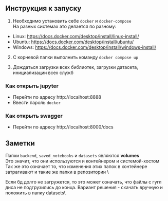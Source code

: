 ## Инструкция к запуску

1. Необходимо установить себе `docker` и `docker-compose`\
На разных системах это делается по разному:
* Linux: https://docs.docker.com/desktop/install/linux-install/
* Ubuntu: https://docs.docker.com/desktop/install/ubuntu/
* Windows: https://docs.docker.com/desktop/install/windows-install/

2. С корневой папки выполнить команду `docker compose up`

3. Дождаться загрузки всех библиотек, загрузки датасета, инициализации всех служб

### Как открыть jupyter
- Перейти по адресу http://localhost:8888
- Ввести пароль `docker`

### Как открыть swagger
- Перейти по адресу http://localhost:8000/docs

## Заметки
Папки `backend`, `saved_notebooks` и `datasets` являются **volumes** \
Это значит, что они используются и контейнером и системой-хостом \
Так же это означает то, что изменения этих папок в контейнере затрагивают и такие же папки в репозитории \

Если бд долго не загружется, то это может означать, что файлы с гугл диса не подгрузились до конца. Вариант решения - скачать вручную и положить в папку datasets\
